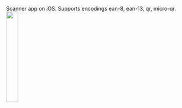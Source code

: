 Scanner app on iOS. Supports encodings ean-8, ean-13, qr, micro-qr.
<img src="https://github.com/YumengLiu6044/Barcode-Sanner/assets/73615283/6686937c-c693-4238-90d6-1f20e745107f" width=25%>
